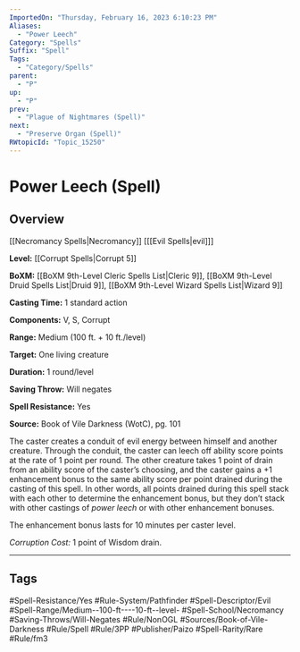 ```yaml
---
ImportedOn: "Thursday, February 16, 2023 6:10:23 PM"
Aliases:
  - "Power Leech"
Category: "Spells"
Suffix: "Spell"
Tags:
  - "Category/Spells"
parent:
  - "P"
up:
  - "P"
prev:
  - "Plague of Nightmares (Spell)"
next:
  - "Preserve Organ (Spell)"
RWtopicId: "Topic_15250"
---
```

# Power Leech (Spell)
## Overview
[[Necromancy Spells|Necromancy]] \[[[Evil Spells|evil]]]

**Level:** [[Corrupt Spells|Corrupt 5]]

**BoXM:** [[BoXM 9th-Level Cleric Spells List|Cleric 9]], [[BoXM 9th-Level Druid Spells List|Druid 9]], [[BoXM 9th-Level Wizard Spells List|Wizard 9]]

**Casting Time:** 1 standard action

**Components:** V, S, Corrupt

**Range:** Medium (100 ft. + 10 ft./level)

**Target:** One living creature

**Duration:** 1 round/level

**Saving Throw:** Will negates

**Spell Resistance:** Yes

**Source:** Book of Vile Darkness (WotC), pg. 101

The caster creates a conduit of evil energy between himself and another creature. Through the conduit, the caster can leech off ability score points at the rate of 1 point per round. The other creature takes 1 point of drain from an ability score of the caster’s choosing, and the caster gains a +1 enhancement bonus to the same ability score per point drained during the casting of this spell. In other words, all points drained during this spell stack with each other to determine the enhancement bonus, but they don’t stack with other castings of *power leech* or with other enhancement bonuses.

The enhancement bonus lasts for 10 minutes per caster level.

*Corruption Cost:* 1 point of Wisdom drain.


---
## Tags
#Spell-Resistance/Yes #Rule-System/Pathfinder #Spell-Descriptor/Evil #Spell-Range/Medium--100-ft----10-ft--level- #Spell-School/Necromancy #Saving-Throws/Will-Negates #Rule/NonOGL #Sources/Book-of-Vile-Darkness #Rule/Spell #Rule/3PP #Publisher/Paizo #Spell-Rarity/Rare #Rule/fm3

